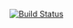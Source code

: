 [![Build Status](http://3.93.13.35:8080/buildStatus/icon?job=deploiment)](http://52.87.236.62:8080/job/deploiment/)
